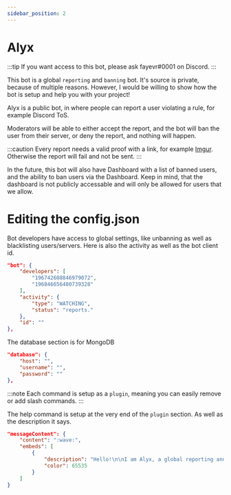 ```yaml
---
sidebar_position: 2
---
```


# Alyx

:::tip
If you want access to this bot, please ask fayevr#0001 on Discord.
:::

This bot is a global `reporting` and `banning` bot. It's source is private, because of multiple reasons.
However, I would be willing to show how the bot is setup and help you with your project!

Alyx is a public bot, in where people can report a user violating a rule, for example Discord ToS.

Moderators will be able to either accept the report, and the bot will ban the user from their server, or deny the report, and nothing will happen.

:::caution
Every report needs a valid proof with a link, for example [Imgur](https://imgur.com). Otherwise the report will fail and not be sent.
:::

In the future, this bot will also have Dashboard with a list of banned users, and the ability to ban users via the Dashboard.
Keep in mind, that the dashboard is not publicly accessable and will only be allowed for users that we allow.

# Editing the config.json

Bot developers have access to global settings, like unbanning as well as blacklisting users/servers. Here is also the activity as well as the bot client id.
```json
"bot": {
    "developers": [
        "196742608846979072",
        "196846656480739328"
    ],
    "activity": {
        "type": "WATCHING",
        "status": "reports."
    },
    "id": ""
},
```

The database section is for MongoDB
```json
"database": {
    "host": "",
    "username": "",
    "password": ""
},
```

:::note
Each command is setup as a `plugin`, meaning you can easily remove or add slash commands.
:::

The help command is setup at the very end of the `plugin` section. As well as the description it says.
```json
"messageContent": {
    "content": ":wave:",
    "embeds": [
        {
            "description": "Hello!\n\nI am Alyx, a global reporting and Banning system.\n\nI use SLASH commands '/', so to report people, please use /report.\n\nThis bot only gets added to specific servers that the developers trust enough to report users.\n\nIf you would like to report a certain user for abusing the power of the /report command, please contact one of the developers in the [Support Discord Server](https://discord.gg/eYYwNP6nwn).\n\nHave any more questions? Feel free to ask your fellow Admins or contact us directly!",
            "color": 65535
        }
    ]
}
```
